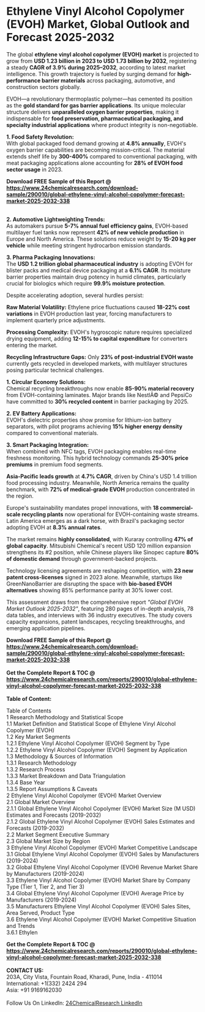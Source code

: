 <h1>Ethylene Vinyl Alcohol Copolymer (EVOH) Market, Global Outlook and Forecast 2025-2032</h1><p>The global <strong>ethylene vinyl alcohol copolymer (EVOH) market</strong> is projected to grow from <strong>USD 1.23 billion in 2023 to USD 1.73 billion by 2032</strong>, registering a steady <strong>CAGR of 3.9% during 2025–2032</strong>, according to latest market intelligence. This growth trajectory is fueled by surging demand for <strong>high-performance barrier materials</strong> across packaging, automotive, and construction sectors globally.</p><p>EVOH—a revolutionary thermoplastic polymer—has cemented its position as the <strong>gold standard for gas barrier applications</strong>. Its unique molecular structure delivers <strong>unparalleled oxygen barrier properties</strong>, making it indispensable for <strong>food preservation, pharmaceutical packaging, and specialty industrial applications</strong> where product integrity is non-negotiable.</p><p><strong>1. Food Safety Revolution:</strong><br>
With global packaged food demand growing at <strong>4.8% annually</strong>, EVOH's oxygen barrier capabilities are becoming mission-critical. The material extends shelf life by <strong>300-400%</strong> compared to conventional packaging, with meat packaging applications alone accounting for <strong>28% of EVOH food sector usage</strong> in 2023.</p><div><b>Download FREE Sample of this Report @ 
            <a href="https://www.24chemicalresearch.com/download-sample/290010/global-ethylene-vinyl-alcohol-copolymer-forecast-market-2025-2032-338">
            https://www.24chemicalresearch.com/download-sample/290010/global-ethylene-vinyl-alcohol-copolymer-forecast-market-2025-2032-338</a></b></div><br><p><strong>2. Automotive Lightweighting Trends:</strong><br>
As automakers pursue <strong>5-7% annual fuel efficiency gains</strong>, EVOH-based multilayer fuel tanks now represent <strong>42% of new vehicle production</strong> in Europe and North America. These solutions reduce weight by <strong>15-20 kg per vehicle</strong> while meeting stringent hydrocarbon emission standards.</p><p><strong>3. Pharma Packaging Innovations:</strong><br>
The <strong>USD 1.2 trillion global pharmaceutical industry</strong> is adopting EVOH for blister packs and medical device packaging at a <strong>6.1% CAGR</strong>. Its moisture barrier properties maintain drug potency in humid climates, particularly crucial for biologics which require <strong>99.9% moisture protection</strong>.</p><p>Despite accelerating adoption, several hurdles persist:</p><p><strong>Raw Material Volatility:</strong> Ethylene price fluctuations caused <strong>18-22% cost variations</strong> in EVOH production last year, forcing manufacturers to implement quarterly price adjustments.</p><p><strong>Processing Complexity:</strong> EVOH's hygroscopic nature requires specialized drying equipment, adding <strong>12-15% to capital expenditure</strong> for converters entering the market.</p><p><strong>Recycling Infrastructure Gaps:</strong> Only <strong>23% of post-industrial EVOH waste</strong> currently gets recycled in developed markets, with multilayer structures posing particular technical challenges.</p><p><strong>1. Circular Economy Solutions:</strong><br>
Chemical recycling breakthroughs now enable <strong>85-90% material recovery</strong> from EVOH-containing laminates. Major brands like NestlÃ© and PepsiCo have committed to <strong>30% recycled content</strong> in barrier packaging by 2025.</p><p><strong>2. EV Battery Applications:</strong><br>
EVOH's dielectric properties show promise for lithium-ion battery separators, with pilot programs achieving <strong>15% higher energy density</strong> compared to conventional materials.</p><p><strong>3. Smart Packaging Integration:</strong><br>
When combined with NFC tags, EVOH packaging enables real-time freshness monitoring. This hybrid technology commands <strong>25-30% price premiums</strong> in premium food segments.</p><p><strong>Asia-Pacific leads growth</strong> at <strong>4.7% CAGR</strong>, driven by China's USD 1.4 trillion food processing industry. Meanwhile, North America remains the quality benchmark, with <strong>72% of medical-grade EVOH</strong> production concentrated in the region.</p><p>Europe's sustainability mandates propel innovations, with <strong>18 commercial-scale recycling plants</strong> now operational for EVOH-containing waste streams. Latin America emerges as a dark horse, with Brazil's packaging sector adopting EVOH at <strong>8.3% annual rates</strong>.</p><p>The market remains <strong>highly consolidated</strong>, with Kuraray controlling <strong>47% of global capacity</strong>. Mitsubishi Chemical's recent USD 120 million expansion strengthens its #2 position, while Chinese players like Sinopec capture <strong>80% of domestic demand</strong> through government-backed projects.</p><p>Technology licensing agreements are reshaping competition, with <strong>23 new patent cross-licenses</strong> signed in 2023 alone. Meanwhile, startups like GreenNanoBarrier are disrupting the space with <strong>bio-based EVOH alternatives</strong> showing 85% performance parity at 30% lower cost.</p><p>This assessment draws from the comprehensive report <em>"Global EVOH Market Outlook 2025-2032"</em>, featuring 280 pages of in-depth analysis, 78 data tables, and interviews with 36 industry executives. The study covers capacity expansions, patent landscapes, recycling breakthroughs, and emerging application pipelines.</p><div><b>Download FREE Sample of this Report @ 
            <a href="https://www.24chemicalresearch.com/download-sample/290010/global-ethylene-vinyl-alcohol-copolymer-forecast-market-2025-2032-338">
            https://www.24chemicalresearch.com/download-sample/290010/global-ethylene-vinyl-alcohol-copolymer-forecast-market-2025-2032-338</a></b></div><br><div><b>Get the Complete Report & TOC @ 
            <a href="https://www.24chemicalresearch.com/reports/290010/global-ethylene-vinyl-alcohol-copolymer-forecast-market-2025-2032-338">
            https://www.24chemicalresearch.com/reports/290010/global-ethylene-vinyl-alcohol-copolymer-forecast-market-2025-2032-338</a></b></div><br>
            <b>Table of Content:</b><p>Table of Contents<br />
1 Research Methodology and Statistical Scope<br />
1.1 Market Definition and Statistical Scope of Ethylene Vinyl Alcohol Copolymer (EVOH)<br />
1.2 Key Market Segments<br />
1.2.1 Ethylene Vinyl Alcohol Copolymer (EVOH) Segment by Type<br />
1.2.2 Ethylene Vinyl Alcohol Copolymer (EVOH) Segment by Application<br />
1.3 Methodology & Sources of Information<br />
1.3.1 Research Methodology<br />
1.3.2 Research Process<br />
1.3.3 Market Breakdown and Data Triangulation<br />
1.3.4 Base Year<br />
1.3.5 Report Assumptions & Caveats<br />
2 Ethylene Vinyl Alcohol Copolymer (EVOH) Market Overview<br />
2.1 Global Market Overview<br />
2.1.1 Global Ethylene Vinyl Alcohol Copolymer (EVOH) Market Size (M USD) Estimates and Forecasts (2019-2032)<br />
2.1.2 Global Ethylene Vinyl Alcohol Copolymer (EVOH) Sales Estimates and Forecasts (2019-2032)<br />
2.2 Market Segment Executive Summary<br />
2.3 Global Market Size by Region<br />
3 Ethylene Vinyl Alcohol Copolymer (EVOH) Market Competitive Landscape<br />
3.1 Global Ethylene Vinyl Alcohol Copolymer (EVOH) Sales by Manufacturers (2019-2024)<br />
3.2 Global Ethylene Vinyl Alcohol Copolymer (EVOH) Revenue Market Share by Manufacturers (2019-2024)<br />
3.3 Ethylene Vinyl Alcohol Copolymer (EVOH) Market Share by Company Type (Tier 1, Tier 2, and Tier 3)<br />
3.4 Global Ethylene Vinyl Alcohol Copolymer (EVOH) Average Price by Manufacturers (2019-2024)<br />
3.5 Manufacturers Ethylene Vinyl Alcohol Copolymer (EVOH) Sales Sites, Area Served, Product Type<br />
3.6 Ethylene Vinyl Alcohol Copolymer (EVOH) Market Competitive Situation and Trends<br />
3.6.1 Ethylen</p><div><b>Get the Complete Report & TOC @ 
            <a href="https://www.24chemicalresearch.com/reports/290010/global-ethylene-vinyl-alcohol-copolymer-forecast-market-2025-2032-338">
            https://www.24chemicalresearch.com/reports/290010/global-ethylene-vinyl-alcohol-copolymer-forecast-market-2025-2032-338</a></b></div><br><b>CONTACT US:</b><br>
            203A, City Vista, Fountain Road, Kharadi, Pune, India - 411014<br>
            International: +1(332) 2424 294<br>
            Asia: +91 9169162030 <br><br>
            Follow Us On LinkedIn: <a href="https://www.linkedin.com/company/24chemicalresearch/">24ChemicalResearch LinkedIn</a>